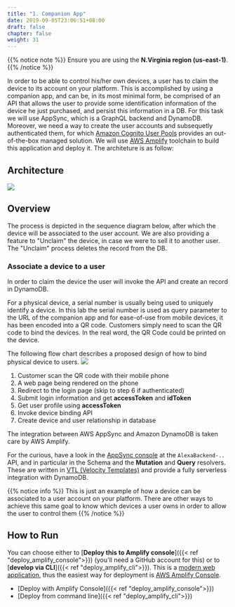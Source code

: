 ```yaml
---
title: "1. Companion App"
date: 2019-09-05T23:06:51+08:00
draft: false
chapter: false
weight: 31
---
```


{{% notice note %}}
Ensure you are using the **N.Virginia region (us-east-1)**.
{{% /notice %}}

In order to be able to control his/her own devices, a user has to claim the device to its account on your platform.
This is accomplished by using a companion app, and can be, in its most minimal form, be comprised of an API that allows the user to provide some identification information of the device he just purchased, and persist this information in a DB. For this task we will use AppSync, which is a GraphQL backend and DynamoDB. Moreover, we need a way to create the user accounts and subsequetly authenticated them, for which [Amazon Cognito User Pools](https://docs.aws.amazon.com/cognito/latest/developerguide/cognito-user-identity-pools.html) provides an out-of-the-box managed solution.
We will use [AWS Amplify](https://aws-amplify.github.io/) toolchain to build this application and deploy it.
The architeture is as follow:

## Architecture
![](/images/smart-home/arch.jpg)

## Overview
The process is depicted in the sequence diagram below, after which the device will be associated to the user account. We are also providing a feature to "Unclaim" the device, in case we were to sell it to another user. The "Unclaim" process deletes the record from the DB.


### Associate a device to a user
In order to claim the device the user will invoke the API and create an record in DynamoDB.

For a physical device, a serial number is usually being used to uniquely identify a device.
In this lab the serial number is used as query parameter to the URL of the companion app and for ease-of-use from mobile devices, 
it has been encoded into a QR code. Customers simply need to scan the QR code to bind the devices. In the real word, the QR Code could be printed on the device.

The following flow chart describes a proposed design of how to bind physical device to users.
![](/images/smart-home/device-bind-flow.png)

1. Customer scan the QR code with their mobile phone
1. A web page being rendered on the phone    
1. Redirect to the login page (skip to step 6 if authenticated)    
1. Submit login information and get **accessToken** and **idToken**    
1. Get user profile using **accessToken**    
1. Invoke device binding API
1. Create device and user relationship in database    

The integration between AWS AppSync and Amazon DynamoDB is taken care by AWS Amplify. 

For the curious, have a look in the [AppSync console](https://console.aws.amazon.com/appsync) at the `AlexaBackend-..` API, and in particular in the Schema and the **Mutation** and **Query** resolvers. These are written in [VTL (Velocity Templates)](https://docs.aws.amazon.com/appsync/latest/devguide/resolver-mapping-template-reference-programming-guide.html) and provide a fully serverless integration with DynamoDB.

{{% notice info %}}
This is just an example of how a device can be associated to a user account on your platform.
There are other ways to achieve this same goal to know which devices a user owns in order to allow the user to control them
{{% /notice %}}



## How to Run
You can choose either to [**Deploy this to Amplify console**]({{< ref "deploy_amplify_console">}}) (you'll need a GitHub account for this) or to [**develop via CLI**]({{< ref "deploy_amplify_cli">}}).
This is a [modern web application](https://docs.aws.amazon.com/amplify/latest/userguide/welcome.html#what-are-modern-web-applications),
thus the easiest way for deployment is [AWS Amplify Console](https://docs.aws.amazon.com/amplify/latest/userguide/welcome.html).

* [Deploy with Amplify Console]({{< ref "deploy_amplify_console">}})
* [Deploy from command line]({{< ref "deploy_amplify_cli">}})

 